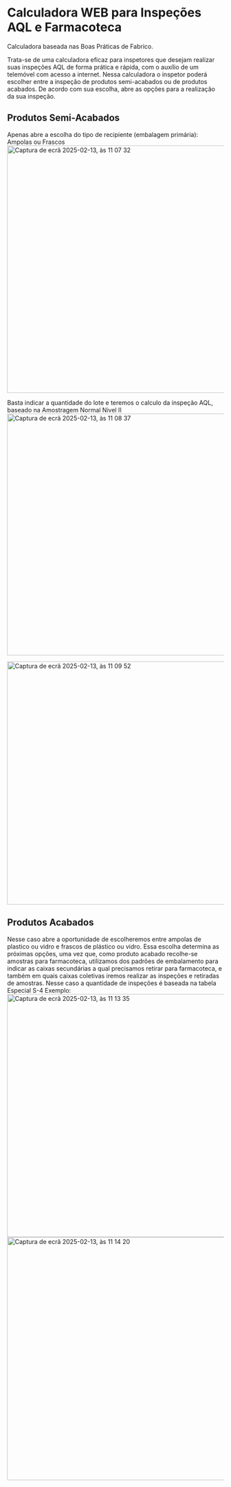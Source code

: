 # Calculadora WEB para Inspeções AQL e Farmacoteca
Calculadora baseada nas Boas Práticas de Fabrico.

Trata-se de uma calculadora eficaz para inspetores que desejam realizar suas inspeções AQL de forma prática e rápida, com o auxílio de um telemóvel com acesso a internet. Nessa calculadora o inspetor poderá escolher entre a inspeção de produtos semi-acabados ou de produtos acabados.
De acordo com sua escolha, abre as opções para a realização da sua inspeção.

## Produtos Semi-Acabados
Apenas abre a escolha do tipo de recipiente (embalagem primária): Ampolas ou Frascos
<img width="575" alt="Captura de ecrã 2025-02-13, às 11 07 32" src="https://github.com/user-attachments/assets/e3c69d76-de4a-48d1-bf93-b67515a23519" />

Basta indicar a quantidade do lote e teremos o calculo da inspeção AQL, baseado na Amostragem Normal Nivel II
<img width="562" alt="Captura de ecrã 2025-02-13, às 11 08 37" src="https://github.com/user-attachments/assets/03e370c8-b103-4943-9c26-f54116751738" />

<img width="565" alt="Captura de ecrã 2025-02-13, às 11 09 52" src="https://github.com/user-attachments/assets/b2fa2778-be22-48bb-87e7-8ad29ae93c7d" />

## Produtos Acabados
Nesse caso abre a oportunidade de escolheremos entre ampolas de plastico ou vidro e frascos de plástico ou vidro. Essa escolha determina as próximas opções, uma vez que, como produto acabado recolhe-se amostras para farmacoteca, utilizamos dos padrões de embalamento para indicar as caixas secundárias a qual precisamos retirar para farmacoteca, e também em quais caixas coletivas iremos realizar as inspeções e retiradas de amostras.
Nesse caso a quantidade de inspeções é baseada na tabela Especial S-4
Exemplo:
<img width="565" alt="Captura de ecrã 2025-02-13, às 11 13 35" src="https://github.com/user-attachments/assets/de7f25fe-2da2-4b82-b223-bc1d48c0fca0" />
<img width="565" alt="Captura de ecrã 2025-02-13, às 11 14 20" src="https://github.com/user-attachments/assets/5bdd6c42-ce0b-46a3-8826-a46fc7abcddc" />

